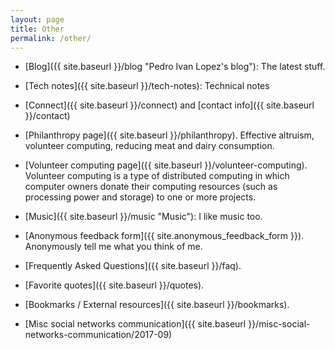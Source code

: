 ```yaml
---
layout: page
title: Other
permalink: /other/
---
```


- [Blog]({{ site.baseurl }}/blog "Pedro Ivan Lopez's blog"): The latest stuff.

- [Tech notes]({{ site.baseurl }}/tech-notes): Technical notes

- [Connect]({{ site.baseurl }}/connect) and
  [contact info]({{ site.baseurl }}/contact)

- [Philanthropy page]({{ site.baseurl }}/philanthropy). Effective altruism,
  volunteer computing, reducing meat and dairy consumption.

- [Volunteer computing page]({{ site.baseurl }}/volunteer-computing).
  Volunteer computing is a type of distributed computing in which computer
  owners donate their computing resources (such as processing power and
  storage) to one or more projects.

- [Music]({{ site.baseurl }}/music "Music"): I like music too.

- [Anonymous feedback form]({{ site.anonymous_feedback_form }}).  Anonymously
  tell me what you think of me.

- [Frequently Asked Questions]({{ site.baseurl }}/faq).

- [Favorite quotes]({{ site.baseurl }}/quotes).

- [Bookmarks / External resources]({{ site.baseurl }}/bookmarks).

- [Misc social networks communication]({{ site.baseurl }}/misc-social-networks-communication/2017-09)
